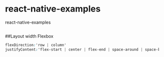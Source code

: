 # react-native-examples
react-native-examples
##
##Layout width Flexbox
```css
flexDirection:'row | column'
justifyContent:'flex-start | center | flex-end | space-around | space-between'

```

